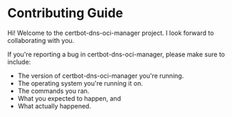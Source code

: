 # Contributing Guide

Hi! Welcome to the certbot-dns-oci-manager project. I look forward to collaborating with you.

If you're reporting a bug in certbot-dns-oci-manager, please make sure to include:
 - The version of certbot-dns-oci-manager you're running.
 - The operating system you're running it on.
 - The commands you ran.
 - What you expected to happen, and
 - What actually happened.

